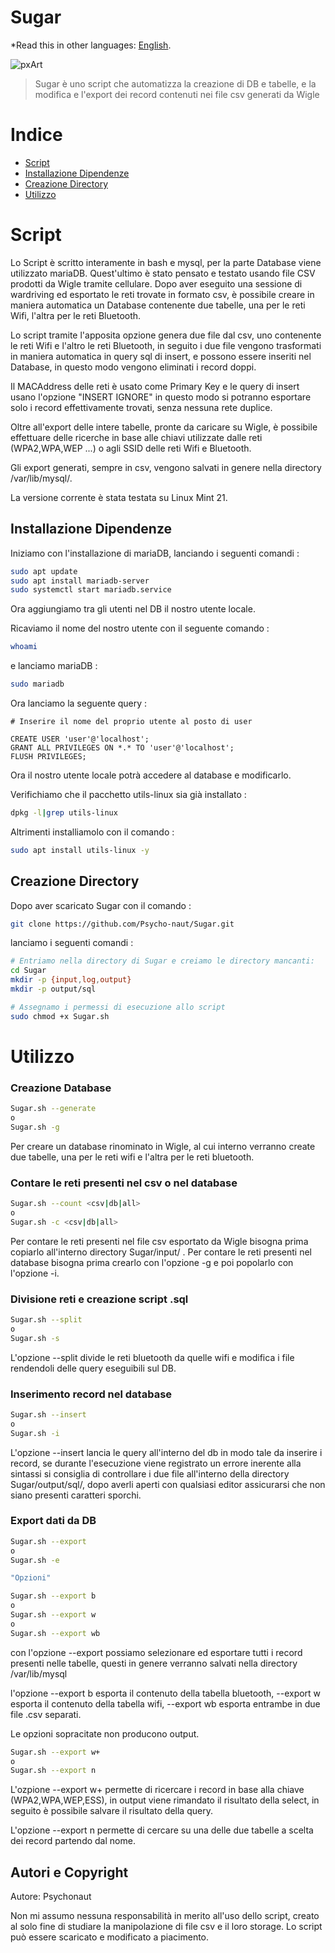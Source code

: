 # Sugar

*Read this in other languages: [English](README.EN.md).

![pxArt](https://user-images.githubusercontent.com/54377521/234706539-a601fed6-0a9e-441a-88a9-bacd4023848c.png)
> Sugar è uno script che automatizza la creazione di DB e tabelle, e la modifica e l'export dei record contenuti nei file csv generati da Wigle


# Indice

- [Script](#script)
- [Installazione Dipendenze](#installazione-dipendenze)
- [Creazione Directory](#creazione-directory)
- [Utilizzo](#utilizzo)

# Script

Lo Script è scritto interamente in bash e mysql, per la parte Database viene utilizzato mariaDB.
Quest'ultimo è stato pensato e testato usando file CSV prodotti da Wigle tramite cellulare.
Dopo aver eseguito una sessione di wardriving ed esportato le reti trovate in formato csv, è possibile creare in maniera automatica un Database contenente due tabelle, una per le reti Wifi, l'altra per le reti Bluetooth.

Lo script tramite l'apposita opzione genera due file dal csv, uno contenente le reti Wifi e l'altro le reti Bluetooth, in seguito i due file vengono trasformati in maniera automatica in query sql di insert, e possono essere inseriti nel Database, in questo modo vengono eliminati i record doppi.

Il MACAddress delle reti è usato come Primary Key e le query di insert usano l'opzione "INSERT IGNORE" in questo modo si potranno esportare solo i record effettivamente trovati, senza nessuna rete duplice.

Oltre all'export delle intere tabelle, pronte da caricare su Wigle, è possibile effettuare delle ricerche in base alle chiavi utilizzate dalle reti (WPA2,WPA,WEP ...) o agli SSID delle reti Wifi e Bluetooth.

Gli export generati, sempre in csv, vengono salvati in genere nella directory /var/lib/mysql/.

La versione corrente è stata testata su Linux Mint 21.

## Installazione Dipendenze

Iniziamo con l'installazione di mariaDB, lanciando i seguenti comandi : 

```bash
sudo apt update
sudo apt install mariadb-server
sudo systemctl start mariadb.service
```
Ora aggiungiamo tra gli utenti nel DB il nostro utente locale.

Ricaviamo il nome del nostro utente con il seguente comando :
```bash
whoami
```
e lanciamo mariaDB : 
```bash
sudo mariadb
```

Ora lanciamo la seguente query :

```mysql
# Inserire il nome del proprio utente al posto di user

CREATE USER 'user'@'localhost';
GRANT ALL PRIVILEGES ON *.* TO 'user'@'localhost';
FLUSH PRIVILEGES;
```

Ora il nostro utente locale potrà accedere al database e modificarlo.

Verifichiamo che il pacchetto utils-linux sia già installato : 

```bash
dpkg -l|grep utils-linux
```
Altrimenti installiamolo con il comando : 

```bash
sudo apt install utils-linux -y
```


## Creazione Directory

Dopo aver scaricato Sugar con il comando :

```bash
git clone https://github.com/Psycho-naut/Sugar.git
```

lanciamo i seguenti comandi :

```bash
# Entriamo nella directory di Sugar e creiamo le directory mancanti:
cd Sugar
mkdir -p {input,log,output}
mkdir -p output/sql

# Assegnamo i permessi di esecuzione allo script 
sudo chmod +x Sugar.sh
```

# Utilizzo

### Creazione Database

```bash
Sugar.sh --generate
o
Sugar.sh -g
```
Per creare un database rinominato in Wigle, al cui interno verranno create due tabelle, una per le reti wifi e l'altra per le reti bluetooth.

### Contare le reti presenti nel csv o nel database

```bash
Sugar.sh --count <csv|db|all>
o
Sugar.sh -c <csv|db|all>
```
Per contare le reti presenti nel file csv esportato da Wigle bisogna prima copiarlo all'interno directory Sugar/input/ .
Per contare le reti presenti nel database bisogna prima crearlo con l'opzione -g e poi popolarlo con l'opzione -i.

### Divisione reti e creazione script .sql 

```bash
Sugar.sh --split
o
Sugar.sh -s
```
L'opzione --split divide le reti bluetooth da quelle wifi e modifica i file rendendoli delle query eseguibili sul DB.

### Inserimento record nel database

```bash
Sugar.sh --insert
o
Sugar.sh -i
```
L'opzione --insert lancia le query all'interno del db in modo tale da inserire i record, se durante l'esecuzione viene registrato un errore inerente alla sintassi si consiglia di controllare i due file all'interno della directory Sugar/output/sql/, dopo averli aperti con qualsiasi editor assicurarsi che non siano presenti caratteri sporchi.

### Export dati da DB

```bash
Sugar.sh --export
o
Sugar.sh -e

"Opzioni"

Sugar.sh --export b
o
Sugar.sh --export w
o
Sugar.sh --export wb

```
con l'opzione --export possiamo selezionare ed esportare tutti i record presenti nelle tabelle, questi in genere verranno salvati nella directory /var/lib/mysql

l'opzione --export b esporta il contenuto della tabella bluetooth, --export w esporta il contenuto della tabella wifi, --export wb esporta entrambe in due file .csv separati.

Le opzioni sopracitate non producono output.

```bash
Sugar.sh --export w+
o
Sugar.sh --export n
```

L'ozpione --export w+ permette di ricercare i record in base alla chiave (WPA2,WPA,WEP,ESS), in output viene rimandato il risultato della select, in seguito è possibile salvare il risultato della query.

L'opzione --export n permette di cercare su una delle due tabelle a scelta dei record partendo dal nome.


## Autori e Copyright

Autore: Psychonaut

Non mi assumo nessuna responsabilità in merito all'uso dello script, creato al solo fine di studiare la manipolazione di file csv e il loro storage.
Lo script può essere scaricato e modificato a piacimento.
